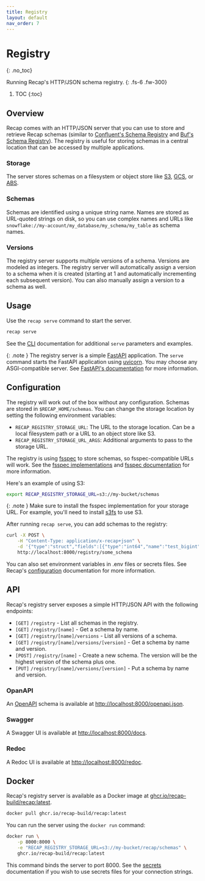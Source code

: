 ```yaml
---
title: Registry
layout: default
nav_order: 7
---
```


# Registry
{: .no_toc}

Running Recap's HTTP/JSON schema registry.
{: .fs-6 .fw-300}

1. TOC
{:toc}

## Overview

Recap comes with an HTTP/JSON server that you can use to store and retrieve Recap schemas (similar to [Confluent's Schema Registry](https://docs.confluent.io/platform/current/schema-registry/index.html) and [Buf's Schema Registry](hthttps://buf.build/docs/bsr/introduction)). The registry is useful for storing schemas in a central location that can be accessed by multiple applications.

### Storage

The server stores schemas on a filesystem or object store like [S3](https://aws.amazon.com/s3/), [GCS](https://cloud.google.com/storage), or [ABS](https://azure.microsoft.com/en-us/services/storage/blobs/).

### Schemas

Schemas are identified using a unique string name. Names are stored as URL-quoted strings on disk, so you can use complex names and URLs like `snowflake://my-account/my_database/my_schema/my_table` as schema names.

### Versions

The registry server supports multiple versions of a schema. Versions are modeled as integers. The registry server will automatically assign a version to a schema when it is created (starting at 1 and automatically incrementing each subsequent version). You can also manually assign a version to a schema as well.

## Usage

Use the `recap serve` command to start the server.

```bash
recap serve
```

See the [CLI](/docs/cli#serve) documentation for additional `serve` parameters and examples.

{: .note }
The registry server is a simple [FastAPI](https://fastapi.tiangolo.com/) application. The `serve` command starts the FastAPI application using [uvicorn](https://www.uvicorn.org/). You may choose any ASGI-compatible server. See [FastAPI's documentation](https://fastapi.tiangolo.com/deployment/manually/) for more information.

## Configuration

The registry will work out of the box without any configuration. Schemas are stored in `$RECAP_HOME/schemas`. You can change the storage location by setting the following environment variables:

- `RECAP_REGISTRY_STORAGE_URL`: The URL to the storage location. Can be a local filesystem path or a URL to an object store like S3.
- `RECAP_REGISTRY_STORAGE_URL_ARGS`: Additional arguments to pass to the storage URL. 

The registry is using [fsspec](https://filesystem-spec.readthedocs.io/en/latest/) to store schemas, so fsspec-compatible URLs will work. See the [fsspec implementations](https://filesystem-spec.readthedocs.io/en/latest/api.html#other-known-implementations) and [fsspec documentation](https://filesystem-spec.readthedocs.io/en/latest/usage.html) for more information.

Here's an example of using S3:

```bash
export RECAP_REGISTRY_STORAGE_URL=s3://my-bucket/schemas
```

{: .note }
Make sure to install the fsspec implementation for your storage URL. For example, you'll need to install [s3fs](https://s3fs.readthedocs.io/en/latest/) to use S3.

After running `recap serve`, you can add schemas to the registry:

```bash
curl -X POST \
    -H "Content-Type: application/x-recap+json" \
    -d '{"type":"struct","fields":[{"type":"int64","name":"test_bigint","optional":true}]}' \
    http://localhost:8000/registry/some_schema
```

You can also set environment variables in .env files or secrets files. See Recap's [configuration](/docs/configuration) documentation for more information.

## API

Recap's registry server exposes a simple HTTP/JSON API with the following endpoints:

* `[GET]` `/registry` - List all schemas in the registry.
* `[GET]` `/registry/[name]` - Get a schema by name.
* `[GET]` `/registry/[name]/versions` - List all versions of a schema.
* `[GET]` `/registry/[name]/versions/[version]` - Get a schema by name and version.
* `[POST]` `/registry/[name]` - Create a new schema. The version will be the highest version of the schema plus one.
* `[PUT]` `/registry/[name]/versions/[version]` - Put a schema by name and version.

### OpanAPI

An [OpenAPI](https://www.openapis.org/) schema is available at [http://localhost:8000/openapi.json](http://localhost:8000/openapi.json).

### Swagger

A Swagger UI is available at [http://localhost:8000/docs](http://localhost:8000/docs).

### Redoc

A Redoc UI is available at [http://localhost:8000/redoc](http://localhost:8000/redoc).

## Docker

Recap's registry server is available as a Docker image at [ghcr.io/recap-build/recap:latest](https://github.com/recap-build/recap/pkgs/container/recap).

```bash
docker pull ghcr.io/recap-build/recap:latest
```

You can run the server using the `docker run` command:

```bash
docker run \
    -p 8000:8000 \
    -e "RECAP_REGISTRY_STORAGE_URL=s3://my-bucket/recap/schemas" \
    ghcr.io/recap-build/recap:latest
```

This command binds the server to port 8000. See the [secrets](/docs/secrets) documentation if you wish to use secrets files for your connection strings.
